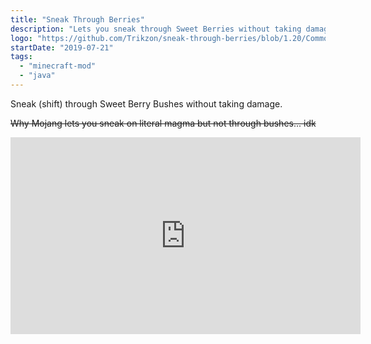 ```yaml
---
title: "Sneak Through Berries"
description: "Lets you sneak through Sweet Berries without taking damage."
logo: "https://github.com/Trikzon/sneak-through-berries/blob/1.20/Common/src/main/resources/assets/sneak_through_berries/icon.png?raw=true"
startDate: "2019-07-21"
tags:
  - "minecraft-mod"
  - "java"
---
```


Sneak (shift) through Sweet Berry Bushes without taking damage.

~~Why Mojang lets you sneak on literal magma but not through bushes... idk~~

<iframe width="560" height="315" src="https://www.youtube-nocookie.com/embed/OZJFD3SrNdM" title="YouTube video player" frameborder="0" allow="accelerometer; autoplay; clipboard-write; encrypted-media; gyroscope; picture-in-picture; web-share" allowfullscreen></iframe>
